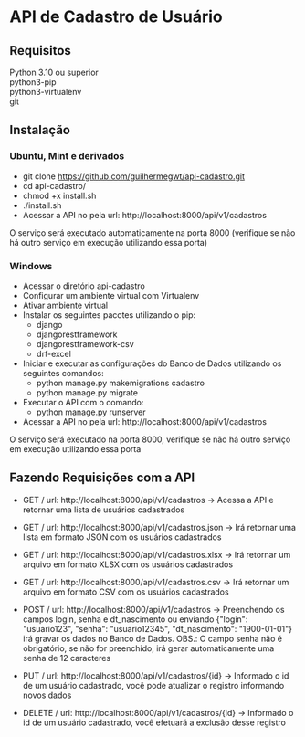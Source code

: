 # API de Cadastro de Usuário

## Requisitos

  Python 3.10 ou superior  
  python3-pip  
  python3-virtualenv  
  git  
  
## Instalação

### Ubuntu, Mint e derivados

- git clone https://github.com/guilhermegwt/api-cadastro.git  
- cd api-cadastro/  
- chmod +x install.sh  
- ./install.sh  
- Acessar a API no pela url: http://localhost:8000/api/v1/cadastros  

O serviço será executado automaticamente na porta 8000 (verifique se não há outro serviço em execução utilizando essa porta)  

### Windows

- Acessar o diretório api-cadastro  
- Configurar um ambiente virtual com Virtualenv  
- Ativar ambiente virtual  
- Instalar os seguintes pacotes utilizando o pip:  
  - django  
  - djangorestframework  
  - djangorestframework-csv  
  - drf-excel  
- Iniciar e executar as configurações do Banco de Dados utilizando os seguintes comandos:  
  - python manage.py makemigrations cadastro  
  - python manage.py migrate  
- Executar o API com o comando:  
  - python manage.py runserver  
- Acessar a API no pela url: http://localhost:8000/api/v1/cadastros  

O serviço será executado na porta 8000, verifique se não há outro serviço em execução utilizando essa porta  

## Fazendo Requisições com a API

- GET / url: http://localhost:8000/api/v1/cadastros -> Acessa a API e retornar uma lista de usuários cadastrados  

- GET / url: http://localhost:8000/api/v1/cadastros.json -> Irá retornar uma lista em formato JSON com os usuários cadastrados  

- GET / url: http://localhost:8000/api/v1/cadastros.xlsx -> Irá retornar um arquivo em formato XLSX com os usuários cadastrados  

- GET / url: http://localhost:8000/api/v1/cadastros.csv -> Irá retornar um arquivo em formato CSV com os usuários cadastrados   

- POST / url: http://localhost:8000/api/v1/cadastros -> Preenchendo os campos login, senha e dt_nascimento ou enviando {"login": "usuario123", "senha": "usuario12345", "dt_nascimento": "1900-01-01"} irá gravar os dados no Banco de Dados. OBS.: O campo senha não é obrigatório, se não for preenchido, irá gerar automaticamente uma senha de 12 caracteres  

- PUT / url: http://localhost:8000/api/v1/cadastros/{id} -> Informado o id de um usuário cadastrado, você pode atualizar o registro informando novos dados  

- DELETE / url: http://localhost:8000/api/v1/cadastros/{id} -> Informado o id de um usuário cadastrado, você efetuará a exclusão desse registro  

